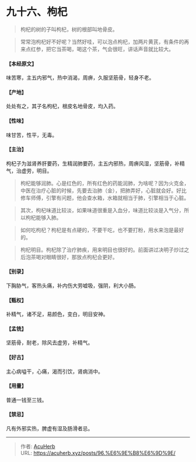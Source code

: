# 九十六、枸杞


> 枸杞的树的子叫枸杞，树的根部叫地骨皮。

> 常常泡枸杞好不好呢？当然好哇，可以泡点枸杞，加两片黄芪，有条件的再来点红参，把它当茶喝，喝这个茶，气会很旺，讲话声音就比较大。

#### 【本经原文】
味苦寒，主五内邪气，热中消渴，周痹，久服坚筋骨，轻身不老。
#### 【产地】
处处有之，其子名枸杞，根皮名地骨皮，均入药。
#### 【性味】
味甘苦，性平，无毒。
#### 【主治】
枸杞子为滋肾养肝要药，生精润肺要药，主五内邪热，周痹风湿，坚筋骨，补精气，治虚劳，明目。

> 枸杞能够润肺。心是红色的，所有红色的药能润肺，为啥呢？因为火克金，中医在治疗心脏的时候，先要去治肺（金），把肺弄好，心脏就会好。好比修车师傅，引擎有问题，他会查水箱，水箱就相当于肺，引擎相当于心脏。

> 其次，枸杞味道比较淡，如果味道很重是入血分，味道比较淡是入气分，所以枸杞能够入肺。

> 如何吃枸杞？枸杞是有点硬的，不要干吃，也不要打粉，用水来泡是最好的。

> 枸杞明目。枸杞除了治疗肺疾，用来明目也很好的。前面讲过决明子炒过之后泡茶喝对眼睛很好，那放点枸杞会更好。

#### 【别录】
下胸胁气，客热头痛，补内伤大劳嘘吸，强阴，利大小肠。
#### 【甄权】
补精气，诸不足，易颜色，变白，明目安神。
#### 【孟铣】
坚筋骨，耐老，除风去虚劳，补精气。
#### 【好古】
主心病嗌干，心痛，渴而引饮，肾病消中。
#### 【用量】
普通一钱至三钱。
#### 【禁忌】
凡有外邪实热，脾虚有湿及肠滑者忌。

---

> 作者: [AcuHerb](https://acuherb.xyz)  
> URL: https://acuherb.xyz/posts/96.%E6%9E%B8%E6%9D%9E/  


